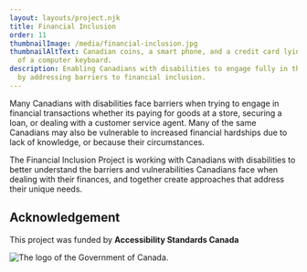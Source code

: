 ```yaml
---
layout: layouts/project.njk
title: Financial Inclusion
order: 11
thumbnailImage: /media/financial-inclusion.jpg
thumbnailAltText: Canadian coins, a smart phone, and a credit card lying on top
  of a computer keyboard.
description: Enabling Canadians with disabilities to engage fully in the economy
  by addressing barriers to financial inclusion.
---
```

Many Canadians with disabilities face barriers when trying to engage in financial transactions whether its paying for goods at a store, securing a loan, or dealing with a customer service agent. Many of the same Canadians may also be vulnerable to increased financial hardships due to lack of knowledge, or because their circumstances.

The Financial Inclusion Project is working with Canadians with disabilities to better understand the barriers and vulnerabilities Canadians face when dealing with their finances, and together create approaches that address their unique needs.

## Acknowledgement

This project was funded by **Accessibility Standards Canada**

![The logo of the Government of Canada.](/media/canada.png)
